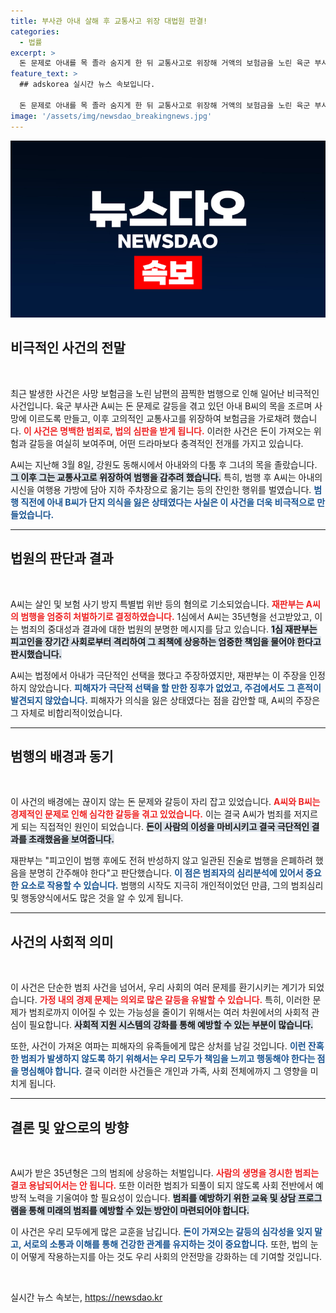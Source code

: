 ```yaml
---
title: 부사관 아내 살해 후 교통사고 위장 대법원 판결!
categories:
  - 법률
excerpt: >
  돈 문제로 아내를 목 졸라 숨지게 한 뒤 교통사고로 위장해 거액의 보험금을 노린 육군 부사관이 징역 35년형을 확정받았다. 대법원은 그의 범죄에 대한 엄중한 책임을 밝혔으며, 사건의 전말이 드러났다.
feature_text: >
  ## adskorea 실시간 뉴스 속보입니다.

  돈 문제로 아내를 목 졸라 숨지게 한 뒤 교통사고로 위장해 거액의 보험금을 노린 육군 부사관이 징역 35년형을 확정받았다. 대법원은 그의 범죄에 대한 엄중한 책임을 밝혔으며, 사건의 전말이 드러났다.
image: '/assets/img/newsdao_breakingnews.jpg'
---
```


<p><img src="/assets/img/newsdao_breakingnews.jpg" alt="adskorea 속보" /></p>

<h2 data-ke-size="size26">비극적인 사건의 전말</h2>

<p data-ke-size="size16">&nbsp;</p>

<p data-ke-size="size16">최근 발생한 사건은 사망 보험금을 노린 남편의 끔찍한 범행으로 인해 일어난 비극적인 사건입니다. 육군 부사관 A씨는 돈 문제로 갈등을 겪고 있던 아내 B씨의 목을 조르며 사망에 이르도록 만들고, 이후 고의적인 교통사고를 위장하여 보험금을 가로채려 했습니다. <b><span style="color: #ee2323;">이 사건은 명백한 범죄로, 법의 심판을 받게 됩니다.</span></b> 이러한 사건은 돈이 가져오는 위험과 갈등을 여실히 보여주며, 어떤 드라마보다 충격적인 전개를 가지고 있습니다.</p>

<p data-ke-size="size16">A씨는 지난해 3월 8일, 강원도 동해시에서 아내와의 다툼 후 그녀의 목을 졸랐습니다. <b><span style="background-color: #21538527;">그 이후 그는 교통사고로 위장하여 범행을 감추려 했습니다.</span></b> 특히, 범행 후 A씨는 아내의 시신을 여행용 가방에 담아 지하 주차장으로 옮기는 등의 잔인한 행위를 벌였습니다. <b><span style="color: #1a5490;">범행 직전에 아내 B씨가 단지 의식을 잃은 상태였다는 사실은 이 사건을 더욱 비극적으로 만들었습니다.</span></b></p>

<hr />

<h2 data-ke-size="size26">법원의 판단과 결과</h2>

<p data-ke-size="size16">&nbsp;</p>

<p data-ke-size="size16">A씨는 살인 및 보험 사기 방지 특별법 위반 등의 혐의로 기소되었습니다. <b><span style="color: #ee2323;">재판부는 A씨의 범행을 엄중히 처벌하기로 결정하였습니다.</span></b> 1심에서 A씨는 35년형을 선고받았고, 이는 범죄의 중대성과 결과에 대한 법원의 분명한 메시지를 담고 있습니다. <b><span style="background-color: #21538527;">1심 재판부는 피고인을 장기간 사회로부터 격리하여 그 죄책에 상응하는 엄중한 책임을 물어야 한다고 판시했습니다.</span></b></p>

<p data-ke-size="size16">A씨는 법정에서 아내가 극단적인 선택을 했다고 주장하였지만, 재판부는 이 주장을 인정하지 않았습니다. <b><span style="color: #1a5490;">피해자가 극단적 선택을 할 만한 징후가 없었고, 주검에서도 그 흔적이 발견되지 않았습니다.</span></b> 피해자가 의식을 잃은 상태였다는 점을 감안할 때, A씨의 주장은 그 자체로 비합리적이었습니다.</p>

<hr />

<h2 data-ke-size="size26">범행의 배경과 동기</h2>

<p data-ke-size="size16">&nbsp;</p>

<p data-ke-size="size16">이 사건의 배경에는 끊이지 않는 돈 문제와 갈등이 자리 잡고 있었습니다. <b><span style="color: #ee2323;">A씨와 B씨는 경제적인 문제로 인해 심각한 갈등을 겪고 있었습니다.</span></b> 이는 결국 A씨가 범죄를 저지르게 되는 직접적인 원인이 되었습니다. <b><span style="background-color: #21538527;">돈이 사람의 이성을 마비시키고 결국 극단적인 결과를 초래했음을 보여줍니다.</span></b></p>

<p data-ke-size="size16">재판부는 "피고인이 범행 후에도 전혀 반성하지 않고 일관된 진술로 범행을 은폐하려 했음을 분명히 간주해야 한다"고 판단했습니다. <b><span style="color: #1a5490;">이 점은 범죄자의 심리분석에 있어서 중요한 요소로 작용할 수 있습니다.</span></b> 범행의 시작도 지극히 개인적이었던 만큼, 그의 범죄심리 및 행동양식에서도 많은 것을 알 수 있게 됩니다.</p>

<hr />

<h2 data-ke-size="size26">사건의 사회적 의미</h2>

<p data-ke-size="size16">&nbsp;</p>

<p data-ke-size="size16">이 사건은 단순한 범죄 사건을 넘어서, 우리 사회의 여러 문제를 환기시키는 계기가 되었습니다. <b><span style="color: #ee2323;">가정 내의 경제 문제는 의외로 많은 갈등을 유발할 수 있습니다.</span></b> 특히, 이러한 문제가 범죄로까지 이어질 수 있는 가능성을 줄이기 위해서는 여러 차원에서의 사회적 관심이 필요합니다. <b><span style="background-color: #21538527;">사회적 지원 시스템의 강화를 통해 예방할 수 있는 부분이 많습니다.</span></b></p>

<p data-ke-size="size16">또한, 사건이 가져온 여파는 피해자의 유족들에게 많은 상처를 남길 것입니다. <b><span style="color: #1a5490;">이런 잔혹한 범죄가 발생하지 않도록 하기 위해서는 우리 모두가 책임을 느끼고 행동해야 한다는 점을 명심해야 합니다.</span></b> 결국 이러한 사건들은 개인과 가족, 사회 전체에까지 그 영향을 미치게 됩니다.</p>

<hr />

<h2 data-ke-size="size26">결론 및 앞으로의 방향</h2>

<p data-ke-size="size16">&nbsp;</p>

<p data-ke-size="size16">A씨가 받은 35년형은 그의 범죄에 상응하는 처벌입니다. <b><span style="color: #ee2323;">사람의 생명을 경시한 범죄는 결코 용납되어서는 안 됩니다.</span></b> 또한 이러한 범죄가 되풀이 되지 않도록 사회 전반에서 예방적 노력을 기울여야 할 필요성이 있습니다. <b><span style="background-color: #21538527;">범죄를 예방하기 위한 교육 및 상담 프로그램을 통해 미래의 범죄를 예방할 수 있는 방안이 마련되어야 합니다.</span></b></p>

<p data-ke-size="size16">이 사건은 우리 모두에게 많은 교훈을 남깁니다. <b><span style="color: #1a5490;">돈이 가져오는 갈등의 심각성을 잊지 말고, 서로의 소통과 이해를 통해 건강한 관계를 유지하는 것이 중요합니다.</span></b> 또한, 법의 눈이 어떻게 작용하는지를 아는 것도 우리 사회의 안전망을 강화하는 데 기여할 것입니다.</p>

<p data-ke-size="size16">&nbsp;</p>
실시간 뉴스 속보는, <a href="https://newsdao.kr" rel="dofollow">https://newsdao.kr</a>


